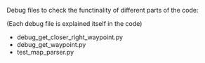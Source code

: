 Debug files to check the functinality of different parts of the code:

(Each debug file is explained itself in the code)

* debug_get_closer_right_waypoint.py
* debug_get_waypoint.py
* test_map_parser.py